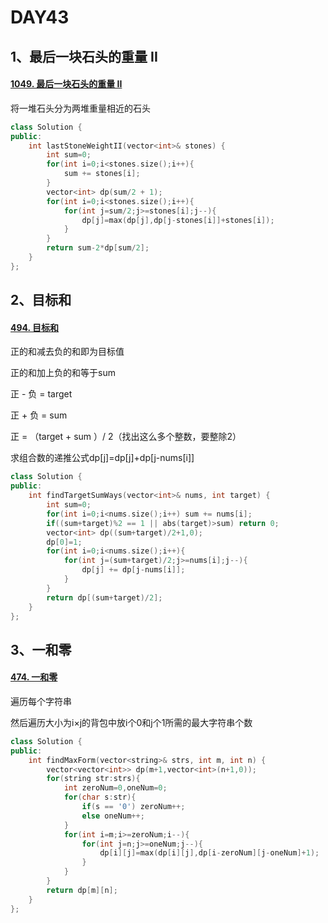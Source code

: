 # DAY43

## 1、最后一块石头的重量 II

#### [1049. 最后一块石头的重量 II](https://leetcode.cn/problems/last-stone-weight-ii/)

将一堆石头分为两堆重量相近的石头

```c++
class Solution {
public:
    int lastStoneWeightII(vector<int>& stones) {
        int sum=0;
        for(int i=0;i<stones.size();i++){
            sum += stones[i];
        }
        vector<int> dp(sum/2 + 1);
        for(int i=0;i<stones.size();i++){
            for(int j=sum/2;j>=stones[i];j--){
                dp[j]=max(dp[j],dp[j-stones[i]]+stones[i]);
            }
        }
        return sum-2*dp[sum/2];
    }
};
```



## 2、目标和

#### [494. 目标和](https://leetcode.cn/problems/target-sum/)

正的和减去负的和即为目标值

正的和加上负的和等于sum

正 - 负 = target

正 + 负 = sum

正 = （target + sum ）/ 2（找出这么多个整数，要整除2）

求组合数的递推公式dp[j]=dp[j]+dp[j-nums[i]]

```c++
class Solution {
public:
    int findTargetSumWays(vector<int>& nums, int target) {
        int sum=0;
        for(int i=0;i<nums.size();i++) sum += nums[i];
        if((sum+target)%2 == 1 || abs(target)>sum) return 0;
        vector<int> dp((sum+target)/2+1,0);
        dp[0]=1;
        for(int i=0;i<nums.size();i++){
            for(int j=(sum+target)/2;j>=nums[i];j--){
                dp[j] += dp[j-nums[i]];
            }
        }
        return dp[(sum+target)/2];
    }
};
```



## 3、一和零

#### [474. 一和零](https://leetcode.cn/problems/ones-and-zeroes/)

遍历每个字符串

然后遍历大小为i×j的背包中放i个0和j个1所需的最大字符串个数

```c++
class Solution {
public:
    int findMaxForm(vector<string>& strs, int m, int n) {
        vector<vector<int>> dp(m+1,vector<int>(n+1,0));
        for(string str:strs){
            int zeroNum=0,oneNum=0;
            for(char s:str){
                if(s == '0') zeroNum++;
                else oneNum++;
            }
            for(int i=m;i>=zeroNum;i--){
                for(int j=n;j>=oneNum;j--){
                    dp[i][j]=max(dp[i][j],dp[i-zeroNum][j-oneNum]+1);
                }
            }
        }
        return dp[m][n];
    }
};
```

